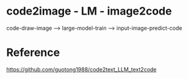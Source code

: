 # code2image - LM - image2code
code-draw-image --> large-model-train --> input-image-predict-code

# Reference
https://github.com/guotong1988/code2text_LLM_text2code
